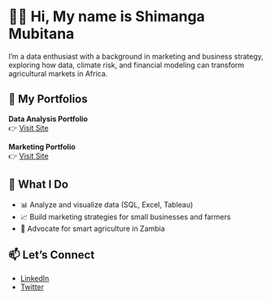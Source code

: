 # 👋🏽 Hi, My name is Shimanga Mubitana

I’m a data enthusiast with a background in marketing and business strategy, exploring how data, climate risk, and financial modeling can transform agricultural markets in Africa.


## 📁 My Portfolios

**Data Analysis Portfolio**  
👉 [Visit Site](https://your-data-portfolio-site-link)

**Marketing Portfolio**  
👉 [Visit Site](https://your-marketing-portfolio-site-link)

## 💼 What I Do

- 📊 Analyze and visualize data (SQL, Excel, Tableau)
- 📈 Build marketing strategies for small businesses and farmers
- 🌱 Advocate for smart agriculture in Zambia

## 📫 Let’s Connect

- [LinkedIn](https://www.linkedin.com/in/your-link/)
- [Twitter](https://twitter.com/yourhandle)
